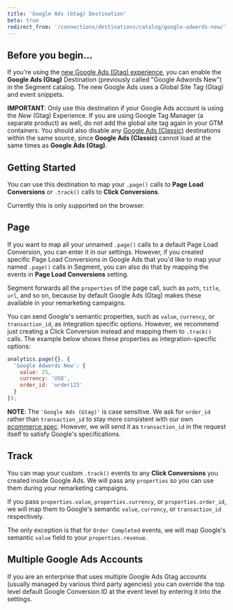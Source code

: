 ```yaml
---
title: 'Google Ads (Gtag) Destination'
beta: true
redirect_from: '/connections/destinations/catalog/google-adwords-new/'
---
```


## Before you begin...

If you're using the [new Google Ads (Gtag) experience](https://support.google.com/adwords/answer/6095821?hl=en&ref_topic=3165803), you can enable the **Google Ads (Gtag)** Destination (previously called "Google Adwords New") in the Segment catalog. The new Google Ads uses a Global Site Tag (Gtag) and event snippets.

**IMPORTANT**: Only use this destination if your Google Ads account is using the _New_ (Gtag) Experience. If you are using Google Tag Manager (a separate product) as well, do not add the global site tag again in your GTM containers. You should also disable any [Google Ads (Classic)](https://segment.com/docs/connections/destinations/catalog/adwords/) destinations within the same source, since **Google Ads (Classic)** cannot load at the same times as **Google Ads (Gtag)**.

## Getting Started

You can use this destination to map your `.page()` calls to **Page Load Conversions** or `.track()` calls to **Click Conversions**.

Currently this is only supported on the browser.

## Page

If you want to map all your unnamed `.page()` calls to a default Page Load Conversion, you can enter it in our settings. However, if you created specific Page Load Conversions in Google Ads that you'd like to map your named `.page()` calls in Segment, you can also do that by mapping the events in **Page Load Conversions** setting.

Segment forwards all the `properties` of the page call, such as `path`, `title`, `url`, and so on, because by default Google Ads (Gtag) makes these available in your remarketing campaigns.

You can send Google's semantic properties, such as `value`, `currency`, or `transaction_id`, as integration specific options. However, we recommend just creating a Click Conversion instead and mapping them to `.track()` calls. The example below shows these properties as integration-specific options:

```javascript
analytics.page({}, {
  'Google Adwords New': {
    value: 25,
    currency: 'USD',
    order_id: 'order123'
  }
});
```

**NOTE**: The `'Google Ads (Gtag)'` is case sensitive. We ask for `order_id` rather than  `transaction_id` to stay more consistent with our own [ecommerce spec](https://segment.com/docs/connections/spec/ecommerce/v2). However, we will send it as `transaction_id` in the request itself to satisfy Google's specifications.

## Track

You can map your custom `.track()` events to any **Click Conversions** you created inside Google Ads. We will pass any `properties` so you can use them during your remarketing campaigns.

If you pass `properties.value`, `properties.currency`, or `properties.order_id`, we will map them to Google's semantic `value`, `currency`, or `transaction_id` respectively.

The only exception is that for `Order Completed` events, we will map Google's semantic `value` field to your `properties.revenue`.

## Multiple Google Ads Accounts

If you are an enterprise that uses multiple Google Ads Gtag accounts (usually managed by various third party agencies) you can override the top level default Google Conversion ID at the event level by entering it into the settings.
